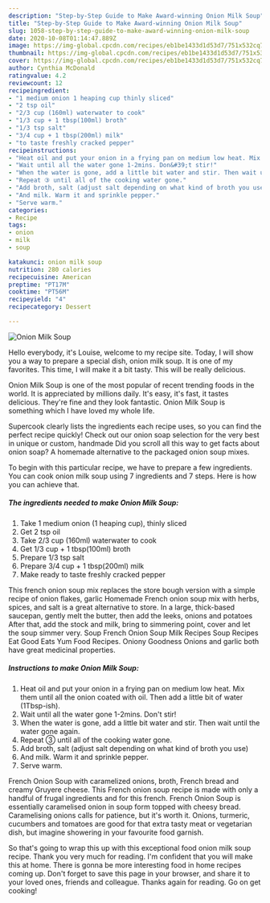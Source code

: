 ```yaml
---
description: "Step-by-Step Guide to Make Award-winning Onion Milk Soup"
title: "Step-by-Step Guide to Make Award-winning Onion Milk Soup"
slug: 1058-step-by-step-guide-to-make-award-winning-onion-milk-soup
date: 2020-10-08T01:14:47.889Z
image: https://img-global.cpcdn.com/recipes/eb1be1433d1d53d7/751x532cq70/onion-milk-soup-recipe-main-photo.jpg
thumbnail: https://img-global.cpcdn.com/recipes/eb1be1433d1d53d7/751x532cq70/onion-milk-soup-recipe-main-photo.jpg
cover: https://img-global.cpcdn.com/recipes/eb1be1433d1d53d7/751x532cq70/onion-milk-soup-recipe-main-photo.jpg
author: Cynthia McDonald
ratingvalue: 4.2
reviewcount: 12
recipeingredient:
- "1 medium onion 1 heaping cup thinly sliced"
- "2 tsp oil"
- "2/3 cup (160ml) waterwater to cook"
- "1/3 cup + 1 tbsp(100ml) broth"
- "1/3 tsp salt"
- "3/4 cup + 1 tbsp(200ml) milk"
- "to taste freshly cracked pepper"
recipeinstructions:
- "Heat oil and put your onion in a frying pan on medium low heat. Mix them until all the onion coated with oil. Then add a little bit of water (1Tbsp-ish)."
- "Wait until all the water gone 1-2mins. Don&#39;t stir!"
- "When the water is gone, add a little bit water and stir. Then wait until the water gone again."
- "Repeat ③ until all of the cooking water gone."
- "Add broth, salt (adjust salt depending on what kind of broth you use)"
- "And milk. Warm it and sprinkle pepper."
- "Serve warm."
categories:
- Recipe
tags:
- onion
- milk
- soup

katakunci: onion milk soup 
nutrition: 280 calories
recipecuisine: American
preptime: "PT17M"
cooktime: "PT56M"
recipeyield: "4"
recipecategory: Dessert

---
```



![Onion Milk Soup](https://img-global.cpcdn.com/recipes/eb1be1433d1d53d7/751x532cq70/onion-milk-soup-recipe-main-photo.jpg)

Hello everybody, it's Louise, welcome to my recipe site. Today, I will show you a way to prepare a special dish, onion milk soup. It is one of my favorites. This time, I will make it a bit tasty. This will be really delicious.

Onion Milk Soup is one of the most popular of recent trending foods in the world. It is appreciated by millions daily. It's easy, it's fast, it tastes delicious. They're fine and they look fantastic. Onion Milk Soup is something which I have loved my whole life.

Supercook clearly lists the ingredients each recipe uses, so you can find the perfect recipe quickly! Check out our onion soap selection for the very best in unique or custom, handmade Did you scroll all this way to get facts about onion soap? A homemade alternative to the packaged onion soup mixes.


To begin with this particular recipe, we have to prepare a few ingredients. You can cook onion milk soup using 7 ingredients and 7 steps. Here is how you can achieve that.

<!--inarticleads1-->

##### The ingredients needed to make Onion Milk Soup:

1. Take 1 medium onion (1 heaping cup), thinly sliced
1. Get 2 tsp oil
1. Take 2/3 cup (160ml) waterwater to cook
1. Get 1/3 cup + 1 tbsp(100ml) broth
1. Prepare 1/3 tsp salt
1. Prepare 3/4 cup + 1 tbsp(200ml) milk
1. Make ready to taste freshly cracked pepper


This french onion soup mix replaces the store bough version with a simple recipe of onion flakes, garlic Homemade French onion soup mix with herbs, spices, and salt is a great alternative to store. In a large, thick-based saucepan, gently melt the butter, then add the leeks, onions and potatoes After that, add the stock and milk, bring to simmering point, cover and let the soup simmer very. Soup French Onion Soup Milk Recipes Soup Recipes Eat Good Eats Yum Food Recipes. Oniony Goodness Onions and garlic both have great medicinal properties. 

<!--inarticleads2-->

##### Instructions to make Onion Milk Soup:

1. Heat oil and put your onion in a frying pan on medium low heat. Mix them until all the onion coated with oil. Then add a little bit of water (1Tbsp-ish).
1. Wait until all the water gone 1-2mins. Don&#39;t stir!
1. When the water is gone, add a little bit water and stir. Then wait until the water gone again.
1. Repeat ③ until all of the cooking water gone.
1. Add broth, salt (adjust salt depending on what kind of broth you use)
1. And milk. Warm it and sprinkle pepper.
1. Serve warm.


French Onion Soup with caramelized onions, broth, French bread and creamy Gruyere cheese. This French onion soup recipe is made with only a handful of frugal ingredients and for this french. French Onion Soup is essentially caramelised onion in soup form topped with cheesy bread. Caramelising onions calls for patience, but it&#39;s worth it. Onions, turmeric, cucumbers and tomatoes are good for that extra tasty meat or vegetarian dish, but imagine showering in your favourite food garnish. 

So that's going to wrap this up with this exceptional food onion milk soup recipe. Thank you very much for reading. I'm confident that you will make this at home. There is gonna be more interesting food in home recipes coming up. Don't forget to save this page in your browser, and share it to your loved ones, friends and colleague. Thanks again for reading. Go on get cooking!

